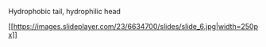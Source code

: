 Hydrophobic tail, hydrophilic head

[[https://images.slideplayer.com/23/6634700/slides/slide_6.jpg|width=250px]]